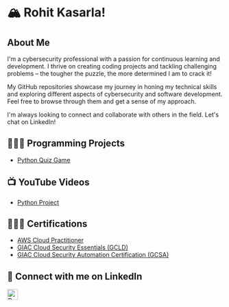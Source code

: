 <h1>🏔️ Rohit Kasarla!
<h2>About Me</h2>

I'm a cybersecurity professional with a passion for continuous learning and development. I thrive on creating coding projects and tackling challenging problems – the tougher the puzzle, the more determined I am to crack it!

My GitHub repositories showcase my journey in honing my technical skills and exploring different aspects of cybersecurity and software development. Feel free to browse through them and get a sense of my approach.

I'm always looking to connect and collaborate with others in the field. Let's chat on LinkedIn!

<h2>👨🏽‍💻 Programming Projects</h2>

- [Python Quiz Game](https://github.com/rkasarla00/quiz_game)


<h2>📺 YouTube Videos</h2>

- [Python Project](https://youtube.com/rkasarla)

<h2>👨🏽‍🎓 Certifications </h2>

- [AWS Cloud Practitioner](https://www.credly.com/badges/11708185-382b-4044-83cb-6e576f588ede/linked_in_profile)
- [GIAC Cloud Security Essentials (GCLD)](https://www.credly.com/badges/8b06b826-4395-425e-9f32-988c653e0637/linked_in_profile)
- [GIAC Cloud Security Automation Certification (GCSA)](https://www.credly.com/badges/4f60cfa9-be86-46d8-be68-e11c3066437a/linked_in_profile)

<h2> 🤳 Connect with me on LinkedIn</h2>


[<img align="left" alt="Rohit Kasarla | LinkedIn" width="25px" src="https://cdn.jsdelivr.net/npm/simple-icons@v3/icons/linkedin.svg" />][linkedin]


[linkedin]: http://www.linkedin.com/in/rohit-kasarla

<!--
**rkasarla00/rkasarla00** is a ✨ _special_ ✨ repository because its `README.md` (this file) appears on your GitHub profile.

Here are some ideas to get you started:

- 🔭 I’m currently working on ...
- 🌱 I’m currently learning ...
- 👯 I’m looking to collaborate on ...
- 🤔 I’m looking for help with ...
- 💬 Ask me about ...
- 📫 How to reach me: ...
- 😄 Pronouns: ...
- ⚡ Fun fact: ...
-->
